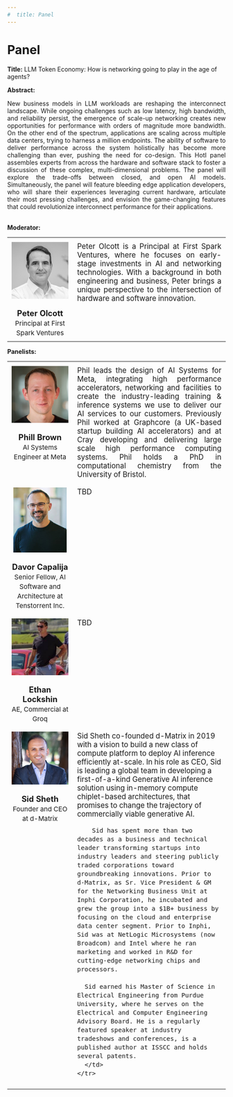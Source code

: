 ```yaml
---
#  title: Panel
---
```

# Panel


**Title:** LLM Token Economy: How is networking going to play in the age of agents?

**Abstract:** 
<div style="text-align: justify; text-indent: 0em;">
New business models in LLM workloads are reshaping the interconnect landscape. While ongoing challenges such as low latency, high bandwidth, and reliability persist, the emergence of scale-up networking creates new opportunities for performance with orders of magnitude more bandwidth. On the other end of the spectrum, applications are scaling across multiple data centers, trying to harness a million endpoints. The ability of software to deliver performance across the system holistically has become more challenging than ever, pushing the need for co-design. This HotI panel assembles experts from across the hardware and software stack to foster a discussion of these complex, multi-dimensional problems. The panel will explore the trade-offs between closed, and open AI models. Simultaneously, the panel will feature bleeding edge application developers, who will share their experiences leveraging current hardware, articulate their most pressing challenges, and envision the game-changing features that could revolutionize interconnect performance for their applications. 
</div>
<br>

**Moderator:** 

<table style="width: 100%; border-collapse: collapse;">
    <tbody>
        <tr style="vertical-align: top; text-align: left;">
        <td style="width: 30%; padding: 10px; border: none; text-align: center; font-size: 1.3em;">
            <img src="/assets/img/Peter_Olcott.jpg" alt="Peter Olcott" style="width: 150px; height: auto; display: block; margin-left: auto; margin-right: auto;">
            <br>
            <strong>Peter Olcott</strong><br>
            <small>Principal at First Spark Ventures</small>
        </td>
        <td style="width: 70%; padding: 10px; border: none; text-align: justify;  font-size: 1.2em;">
            Peter Olcott is a Principal at First Spark Ventures, where he focuses on early-stage investments in AI and networking technologies. With a background in both engineering and business, Peter brings a unique perspective to the intersection of hardware and software innovation.
        </td>
        </tr>
    </tbody>
</table>

**Panelists:**

<table style="width: 100%; border-collapse: collapse;">
  <tbody>
    <!-- Phill Brown -->
    <tr style="vertical-align: top;">
      <td style="width: 30%; padding: 10px; text-align: center; font-size: 1.3em;">
        <img src="assets/img/Phil_Brown_Headshot.jpg" alt="Phill Brown" style="width: 150px; height: auto; display: block; margin: 0 auto;"><br>
        <strong>Phill Brown</strong><br>
        <small>AI Systems Engineer at Meta</small>
      </td>
      <td style="width: 70%; padding: 10px; text-align: justify; font-size: 1.2em;">
        Phil leads the design of AI Systems for Meta, integrating high performance accelerators, networking and facilities to create the industry-leading training & inference systems we use to deliver our AI services to our customers. Previously Phil worked at Graphcore (a UK-based startup building AI accelerators) and at Cray developing and delivering large scale high performance computing systems. Phil holds a PhD in computational chemistry from the University of Bristol.
      </td>
    </tr>
    <!-- Davor Capalija -->
    <tr style="vertical-align: top;">
      <td style="width: 25%; padding: 10px; text-align: center; font-size: 1.3em;">
        <img src="assets/img/Davor.png" alt="Davor Capalija" style="width: auto; height: 150px; display: block; margin: 0 auto;"><br>
        <strong>Davor Capalija</strong><br>
        <small>Senior Fellow, AI Software and Architecture at Tenstorrent Inc.</small>
      </td>
      <td style="width: 75%; padding: 10px; font-size: 1.2em;">
        TBD
      </td>
    </tr>
    <!-- Ethan Lockshin -->
    <tr style="vertical-align: top;">
      <td style="width: 25%; padding: 10px; text-align: center; font-size: 1.3em;">
        <img src="assets/img/ethan.jpeg" alt="Ethan Lockshin" style="width: 150px; height: auto; display: block; margin: 0 auto;"><br>
        <strong>Ethan Lockshin</strong><br>
        <small>AE, Commercial at Groq</small>
      </td>
      <td style="width: 75%; padding: 10px; font-size: 1.2em;">
        TBD
      </td>
    </tr>
    <!-- Sid Sheth -->
    <tr style="vertical-align: top;">
      <td style="width: 25%; padding: 10px; text-align: center; font-size: 1.3em;">
        <img src="assets/img/Sid-Sheth.jpg" alt="Sid Sheth" style="width: 150px; height: auto; display: block; margin: 0 auto;"><br>
        <strong>Sid Sheth</strong><br>
        <small>Founder and CEO at d-Matrix</small>
      </td>
      <td style="width: 75%; padding: 10px; font-size: 1.2em;">
        Sid Sheth co-founded d-Matrix in 2019 with a vision to build a new class of compute platform to deploy AI inference efficiently at-scale. In his role as CEO, Sid is leading a global team in developing a first-of-a-kind Generative AI inference solution using in-memory compute chiplet-based architectures, that promises to change the trajectory of commercially viable generative AI.

        Sid has spent more than two decades as a business and technical leader transforming startups into industry leaders and steering publicly traded corporations toward groundbreaking innovations. Prior to d-Matrix, as Sr. Vice President & GM for the Networking Business Unit at Inphi Corporation, he incubated and grew the group into a $1B+ business by focusing on the cloud and enterprise data center segment. Prior to Inphi, Sid was at NetLogic Microsystems (now Broadcom) and Intel where he ran marketing and worked in R&D for cutting-edge networking chips and processors.

      Sid earned his Master of Science in Electrical Engineering from Purdue University, where he serves on the Electrical and Computer Engineering Advisory Board. He is a regularly featured speaker at industry tradeshows and conferences, is a published author at ISSCC and holds several patents.
      </td>
    </tr>
  </tbody>
</table>
